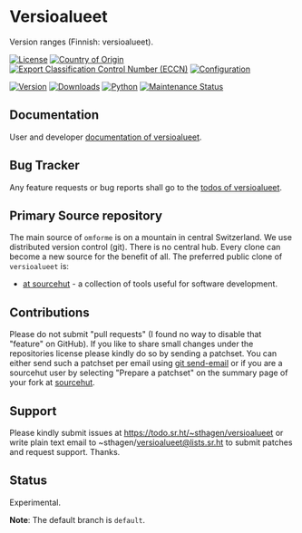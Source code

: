 # Versioalueet

Version ranges (Finnish: versioalueet). 

[![License](https://git.sr.ht/~sthagen/versioalueet/blob/default/docs/badges/license-spdx-mit.svg)](https://git.sr.ht/~sthagen/versioalueet/tree/default/item/LICENSE)
[![Country of Origin](https://git.sr.ht/~sthagen/versioalueet/blob/default/docs/badges/country-of-origin-name-switzerland-neutral.svg)](https://git.sr.ht/~sthagen/versioalueet/tree/default/item/COUNTRY-OF-ORIGIN)
[![Export Classification Control Number (ECCN)](https://git.sr.ht/~sthagen/omforme/blob/default/docs/badges/export-control-classification-number_eccn-ear99-neutral.svg)](https://git.sr.ht/~sthagen/versioalueet/tree/default/item/EXPORT-CONTROL-CLASSIFICATION-NUMBER)
[![Configuration](https://git.sr.ht/~sthagen/versioalueet/blob/default/docs/badges/configuration-sbom.svg)](https://git.sr.ht/~sthagen/versioalueet/tree/default/item/docs/third-party/README.md)

[![Version](https://git.sr.ht/~sthagen/versioalueet/blob/default/docs/badges/latest-release.svg)](https://pypi.python.org/pypi/versioalueet/)
[![Downloads](https://git.sr.ht/~sthagen/versioalueet/blob/default/docs/badges/downloads-per-month.svg)](https://pepy.tech/project/versioalueet)
[![Python](https://git.sr.ht/~sthagen/versioalueet/blob/default/docs/badges/python-versions.svg)](https://pypi.python.org/pypi/versioalueete/)
[![Maintenance Status](https://git.sr.ht/~sthagen/versioalueet/blob/default/docs/badges/commits-per-year.svg)](https://git.sr.ht/~sthagen/versioalueet/log)

## Documentation

User and developer [documentation of versioalueet](https://codes.dilettant.life/docs/versioalueet).

## Bug Tracker

Any feature requests or bug reports shall go to the [todos of versioalueet](https://todo.sr.ht/~sthagen/versioalueet).

## Primary Source repository

The main source of `omforme` is on a mountain in central Switzerland.
We use distributed version control (git).
There is no central hub.
Every clone can become a new source for the benefit of all.
The preferred public clone of `versioalueet` is:

* [at sourcehut](https://git.sr.ht/~sthagen/versioalueet) - a collection of tools useful for software development.

## Contributions

Please do not submit "pull requests" (I found no way to disable that "feature" on GitHub).
If you like to share small changes under the repositories license please kindly do so by sending a patchset.
You can either send such a patchset per email using [git send-email](https://git-send-email.io) or 
if you are a sourcehut user by selecting "Prepare a patchset" on the summary page of your fork at [sourcehut](https://git.sr.ht/).

## Support

Please kindly submit issues at https://todo.sr.ht/~sthagen/versioalueet or write plain text email to ~sthagen/versioalueet@lists.sr.ht to submit patches and request support. Thanks.

## Status

Experimental.

**Note**: The default branch is `default`.
